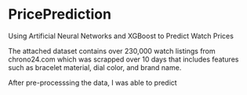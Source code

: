 # PricePrediction
Using Artificial Neural Networks and XGBoost to Predict Watch Prices


The attached dataset contains over 230,000 watch listings from chrono24.com which was scrapped over 10 days that includes features such as bracelet material, dial color, and brand name.

After pre-processsing the data, I was able to predict 
